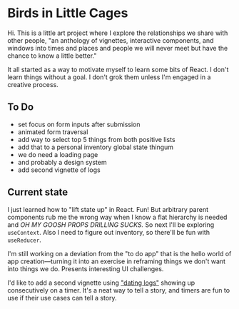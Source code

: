 # Birds in Little Cages

Hi. This is a little art project where I explore the relationships we share with other people, "an anthology of vignettes, interactive components, and windows into times and places and people we will never meet but have the chance to know a little better."

It all started as a way to motivate myself to learn some bits of React. I don't learn things without a goal. I don't grok them unless I'm engaged in a creative process.

## To Do

- set focus on form inputs after submission
- animated form traversal
- add way to select top 5 things from both positive lists
- add that to a personal inventory global state thingum
- we do need a loading page
- and probably a design system
- add second vignette of logs

## Current state

I just learned how to "lift state up" in React. Fun! But arbitrary parent components rub me the wrong way when I know a flat hierarchy is needed and _OH MY GOOSH PROPS DRILLING SUCKS._ So next I'll be exploring `useContext`. Also I need to figure out inventory, so there'll be fun with `useReducer`.

I'm still working on a deviation from the "to do app" that is the hello world of app creation—turning it into an exercise in reframing things we don't want into things we do. Presents interesting UI challenges.

I'd like to add a second vignette using ["dating logs"](https://twitter.com/rachelnabors/status/1261832793153318913?s=20) showing up consecutively on a timer. It's a neat way to tell a story, and timers are fun to use if their use cases can tell a story.